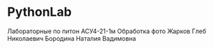 # PythonLab
Лабораторные по питон  АСУ4-21-1м
Обработка фото
Жарков Глеб Николаевич
Бородина Наталия Вадимовна  
